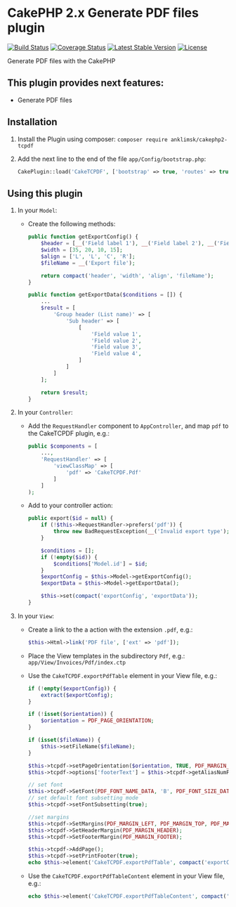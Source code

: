 # CakePHP 2.x Generate PDF files plugin
[![Build Status](https://travis-ci.com/anklimsk/cakephp-tcpdf.svg?branch=master)](https://travis-ci.com/anklimsk/cakephp-tcpdf)
[![Coverage Status](https://codecov.io/gh/anklimsk/cakephp-tcpdf/branch/master/graph/badge.svg)](https://codecov.io/gh/anklimsk/cakephp-tcpdf)
[![Latest Stable Version](https://poser.pugx.org/anklimsk/cakephp2-tcpdf/v/stable)](https://packagist.org/packages/anklimsk/cakephp2-tcpdf)
[![License](https://poser.pugx.org/anklimsk/cakephp2-tcpdf/license)](https://packagist.org/packages/anklimsk/cakephp2-tcpdf)

Generate PDF files with the CakePHP

## This plugin provides next features:

- Generate PDF files

## Installation

1. Install the Plugin using composer: `composer require anklimsk/cakephp2-tcpdf`
2. Add the next line to the end of the file `app/Config/bootstrap.php`:

   ```php
   CakePlugin::load('CakeTCPDF', ['bootstrap' => true, 'routes' => true]);
   ```

## Using this plugin

1. In your `Model`:
   - Create the following methods:

      ```php
      public function getExportConfig() {
          $header = [__('Field label 1'), __('Field label 2'), __('Field label 3'), __('Field label 4')];
          $width = [35, 20, 10, 15];
          $align = ['L', 'L', 'C', 'R'];
          $fileName = __('Export file');

          return compact('header', 'width', 'align', 'fileName');
      }

      public function getExportData($conditions = []) {
          ...
          $result = [
              'Group header (List name)' => [
                  'Sub header' => [
                      [
                          'Field value 1',
                          'Field value 2',
                          'Field value 3',
                          'Field value 4',
                      ]
                  ]
              ]
          ];

          return $result;
      }
       ```

2. In your `Controller`:
   - Add the `RequestHandler` component to `AppController`, and map `pdf` to 
     the CakeTCPDF plugin, e.g.:

      ```php
      public $components = [
          ...,
          'RequestHandler' => [
              'viewClassMap' => [
                  'pdf' => 'CakeTCPDF.Pdf'
              ]
          ]
      );
      ```

   - Add to your controller action:

      ```php
      public export($id = null) {
          if (!$this->RequestHandler->prefers('pdf')) {
              throw new BadRequestException(__('Invalid export type');
          }

          $conditions = [];
          if (!empty($id)) {
              $conditions['Model.id'] = $id;
          }
          $exportConfig = $this->Model->getExportConfig();
          $exportData = $this->Model->getExportData();

          $this->set(compact('exportConfig', 'exportData'));
      }
      ```

3. In your `View`:
   - Create a link to the a action with the extension `.pdf`, e.g.:

      ```php
      $this->Html->link('PDF file', ['ext' => 'pdf']);
      ```

   - Place the View templates in the subdirectory `Pdf`, e.g.:
     `app/View/Invoices/Pdf/index.ctp`
   - Use the `CakeTCPDF.exportPdfTable` element in your View file, e.g.:

      ```php
      if (!empty($exportConfig)) {
          extract($exportConfig);
      }

      if (!isset($orientation)) {
          $orientation = PDF_PAGE_ORIENTATION;
      }

      if (isset($fileName)) {
          $this->setFileName($fileName);
      }

      $this->tcpdf->setPageOrientation($orientation, TRUE, PDF_MARGIN_BOTTOM);
      $this->tcpdf->options['footerText'] = $this->tcpdf->getAliasNumPage();

      // set font
      $this->tcpdf->SetFont(PDF_FONT_NAME_DATA, 'B', PDF_FONT_SIZE_DATA);
      // set default font subsetting mode
      $this->tcpdf->setFontSubsetting(true);

      //set margins
      $this->tcpdf->SetMargins(PDF_MARGIN_LEFT, PDF_MARGIN_TOP, PDF_MARGIN_RIGHT);
      $this->tcpdf->SetHeaderMargin(PDF_MARGIN_HEADER);
      $this->tcpdf->SetFooterMargin(PDF_MARGIN_FOOTER);

      $this->tcpdf->AddPage();
      $this->tcpdf->setPrintFooter(true);
      echo $this->element('CakeTCPDF.exportPdfTable', compact('exportConfig', 'exportData'));
      ```

   - Use the `CakeTCPDF.exportPdfTableContent` element in your View file, e.g.:

      ```php
      echo $this->element('CakeTCPDF.exportPdfTableContent', compact('exportConfig'));
      ```
